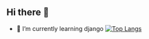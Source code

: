 ## Hi there 👋

- 🌱 I’m currently learning django
[![Top Langs](https://github-readme-stats.vercel.app/api/top-langs/?username=yusufyassir&layout=compact)](https://github.com/yusufyassir/github-readme-stats)
<!--
**yusufyassir/yusufyassir** is a ✨ _special_ ✨ repository because its `README.md` (this file) appears on your GitHub profile.

Here are some ideas to get you started:

- 🔭 I’m currently working on ...
- 🌱 I’m currently learning ...
- 👯 I’m looking to collaborate on ...
- 🤔 I’m looking for help with ...
- 💬 Ask me about ...
- 📫 How to reach me: ...
- 😄 Pronouns: ...
- ⚡ Fun fact: ...
-->
